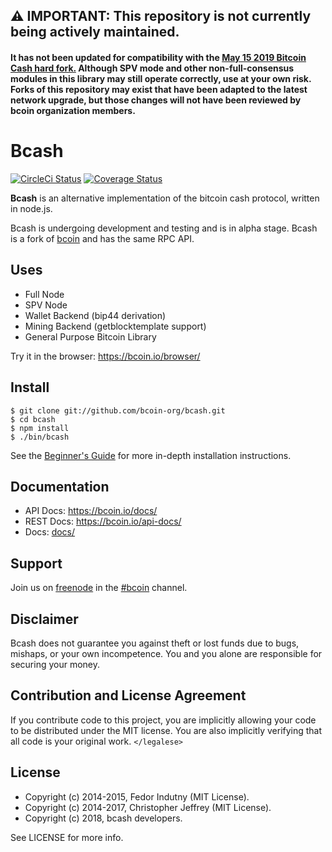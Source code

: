 ## :warning: IMPORTANT: This repository is not currently being actively maintained.
#### It has not been updated for compatibility with the [May 15 2019 Bitcoin Cash hard fork.](https://github.com/bitcoincashorg/bitcoincash.org/blob/master/spec/2019-05-15-upgrade.md) Although SPV mode and other non-full-consensus modules in this library may still operate correctly, use at your own risk. Forks of this repository may exist that have been adapted to the latest network upgrade, but those changes will not have been reviewed by bcoin organization members.


# Bcash

[![CircleCi Status][circleci-status-img]][circleci-status-url]
[![Coverage Status][coverage-status-img]][coverage-status-url]

**Bcash** is an alternative implementation of the bitcoin cash protocol,
written in node.js.

Bcash is undergoing development and testing and is in alpha stage. Bcash
is a fork of [bcoin][bcoin] and has the same RPC API.

## Uses

- Full Node
- SPV Node
- Wallet Backend (bip44 derivation)
- Mining Backend (getblocktemplate support)
- General Purpose Bitcoin Library

Try it in the browser: https://bcoin.io/browser/

## Install

```
$ git clone git://github.com/bcoin-org/bcash.git
$ cd bcash
$ npm install
$ ./bin/bcash
```

See the [Beginner's Guide][guide] for more in-depth installation instructions.

## Documentation

- API Docs: https://bcoin.io/docs/
- REST Docs: https://bcoin.io/api-docs/
- Docs: [docs/](docs/README.md)

## Support

Join us on [freenode][freenode] in the [#bcoin][irc] channel.

## Disclaimer

Bcash does not guarantee you against theft or lost funds due to bugs, mishaps,
or your own incompetence. You and you alone are responsible for securing your
money.

## Contribution and License Agreement

If you contribute code to this project, you are implicitly allowing your code
to be distributed under the MIT license. You are also implicitly verifying that
all code is your original work. `</legalese>`

## License

- Copyright (c) 2014-2015, Fedor Indutny (MIT License).
- Copyright (c) 2014-2017, Christopher Jeffrey (MIT License).
- Copyright (c) 2018, bcash developers.

See LICENSE for more info.

[bcoin]: https://bcoin.io
[purse]: https://purse.io
[freenode]: https://freenode.net/
[irc]: irc://irc.freenode.net/bcoin
[guide]: ./docs/Beginner's-Guide.md
[changelog]: ./CHANGELOG.md


[coverage-status-img]: https://codecov.io/gh/bcoin-org/bcash/badge.svg?branch=master
[coverage-status-url]: https://codecov.io/gh/bcoin-org/bcash?branch=master
[circleci-status-img]: https://circleci.com/gh/bcoin-org/bcash/tree/master.svg?style=shield
[circleci-status-url]: https://circleci.com/gh/bcoin-org/bcash/tree/master
